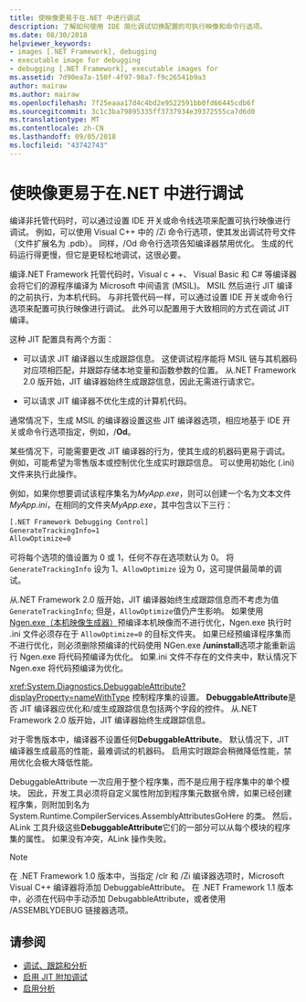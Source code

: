 ```yaml
---
title: 使映像更易于在.NET 中进行调试
description: 了解如何使用 IDE 简化调试切换配置的可执行映像和命令行选项。
ms.date: 08/30/2018
helpviewer_keywords:
- images [.NET Framework], debugging
- executable image for debugging
- debugging [.NET Framework], executable images for
ms.assetid: 7d90ea7a-150f-4f97-98a7-f9c26541b9a3
author: mairaw
ms.author: mairaw
ms.openlocfilehash: 7f25eaaa17d4c4bd2e9522591bb0fd66445cdb6f
ms.sourcegitcommit: 3c1c3ba79895335ff3737934e39372555ca7d6d0
ms.translationtype: MT
ms.contentlocale: zh-CN
ms.lasthandoff: 09/05/2018
ms.locfileid: "43742743"
---
```

# <a name="making-an-image-easier-to-debug-in-net"></a>使映像更易于在.NET 中进行调试

编译非托管代码时，可以通过设置 IDE 开关或命令线选项来配置可执行映像进行调试。 例如，可以使用 Visual C++ 中的 /Zi 命令行选项，使其发出调试符号文件（文件扩展名为 .pdb）。 同样，/Od 命令行选项告知编译器禁用优化。 生成的代码运行得更慢，但它是更轻松地调试，这很必要。

编译.NET Framework 托管代码时，Visual c + +、 Visual Basic 和 C# 等编译器会将它们的源程序编译为 Microsoft 中间语言 (MSIL)。 MSIL 然后进行 JIT 编译的之前执行，为本机代码。 与非托管代码一样，可以通过设置 IDE 开关或命令行选项来配置可执行映像进行调试。 此外可以配置用于大致相同的方式在调试 JIT 编译。

这种 JIT 配置具有两个方面：

- 可以请求 JIT 编译器以生成跟踪信息。 这使调试程序能将 MSIL 链与其机器码对应项相匹配，并跟踪存储本地变量和函数参数的位置。 从.NET Framework 2.0 版开始，JIT 编译器始终生成跟踪信息，因此无需进行请求它。

- 可以请求 JIT 编译器不优化生成的计算机代码。

通常情况下，生成 MSIL 的编译器设置这些 JIT 编译器选项，相应地基于 IDE 开关或命令行选项指定，例如，/**Od**。

某些情况下，可能需要更改 JIT 编译器的行为，使其生成的机器码更易于调试。 例如，可能希望为零售版本或控制优化生成实时跟踪信息。 可以使用初始化 (.ini) 文件来执行此操作。

例如，如果你想要调试该程序集名为*MyApp.exe*，则可以创建一个名为文本文件*MyApp.ini*，在相同的文件夹*MyApp.exe*，其中包含以下三行：

```txt
[.NET Framework Debugging Control]
GenerateTrackingInfo=1
AllowOptimize=0
```

可将每个选项的值设置为 0 或 1，任何不存在选项默认为 0。 将 `GenerateTrackingInfo` 设为 1、`AllowOptimize` 设为 0，这可提供最简单的调试。

从.NET Framework 2.0 版开始，JIT 编译器始终生成跟踪信息而不考虑为值`GenerateTrackingInfo`; 但是，`AllowOptimize`值仍产生影响。 如果使用 [Ngen.exe（本机映像生成器）](../../../docs/framework/tools/ngen-exe-native-image-generator.md)预编译本机映像而不进行优化，Ngen.exe 执行时 .ini 文件必须存在于 `AllowOptimize=0` 的目标文件夹。 如果已经预编译程序集而不进行优化，则必须删除预编译的代码使用 NGen.exe **/uninstall**选项才能重新运行 Ngen.exe 将代码预编译为优化。 如果.ini 文件不存在的文件夹中，默认情况下 Ngen.exe 将代码预编译为优化。

<xref:System.Diagnostics.DebuggableAttribute?displayProperty=nameWithType> 控制程序集的设置。 **DebuggableAttribute**是否 JIT 编译器应优化和/或生成跟踪信息包括两个字段的控件。 从.NET Framework 2.0 版开始，JIT 编译器始终生成跟踪信息。

对于零售版本中，编译器不设置任何**DebuggableAttribute**。 默认情况下，JIT 编译器生成最高的性能，最难调试的机器码。 启用实时跟踪会稍微降低性能，禁用优化会极大降低性能。

DebuggableAttribute 一次应用于整个程序集，而不是应用于程序集中的单个模块。 因此，开发工具必须将自定义属性附加到程序集元数据令牌，如果已经创建程序集，则附加到名为 System.Runtime.CompilerServices.AssemblyAttributesGoHere 的类。 然后，ALink 工具升级这些**DebuggableAttribute**它们的一部分可以从每个模块的程序集的属性。 如果没有冲突，ALink 操作失败。

> [!NOTE]
> 在 .NET Framework 1.0 版本中，当指定 /clr 和 /Zi 编译器选项时，Microsoft Visual C++ 编译器将添加 DebuggableAttribute。 在 .NET Framework 1.1 版本中，必须在代码中手动添加 DebugabbleAttribute，或者使用 /ASSEMBLYDEBUG 链接器选项。

## <a name="see-also"></a>请参阅

- [调试、跟踪和分析](../../../docs/framework/debug-trace-profile/index.md)
- [启用 JIT 附加调试](../../../docs/framework/debug-trace-profile/enabling-jit-attach-debugging.md)
- [启用分析](https://docs.microsoft.com/previous-versions/dotnet/netframework-4.0/s5ec0es1(v=vs.100))
